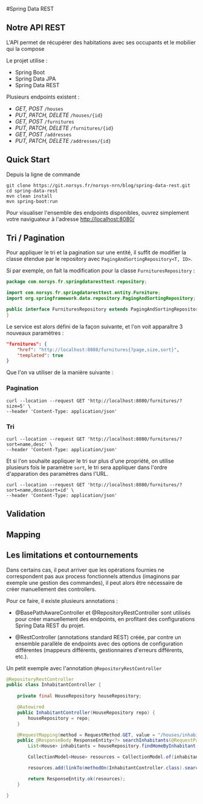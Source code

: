 #Spring Data REST

## Notre API REST

L'API permet de récupérer des habitations avec ses occupants et le mobilier qui la compose

Le projet utilise : 
  - Spring Boot
  - Spring Data JPA
  - Spring Data REST
 
Plusieurs endpoints existent : 
 - *GET, POST* `/houses` 
 - *PUT, PATCH, DELETE* `/houses/{id}` 
 - *GET, POST* `/furnitures`
 - *PUT, PATCH, DELETE* `/furnitures/{id}`
 - *GET, POST* `/addresses`
 - *PUT, PATCH, DELETE* `/addresses/{id}`

## Quick Start
 
 Depuis la ligne de commande
 
 ```shell
 git clone https://git.norsys.fr/norsys-nrn/blog/spring-data-rest.git
 cd spring-data-rest
 mvn clean install
 mvn spring-boot:run
 ```
 
 Pour visualiser l'ensemble des endpoints disponibles, ouvrez simplement votre naviguateur à l'adresse [http://localhost:8080/](http://localhost:8080/)
 
## Tri / Pagination

Pour appliquer le tri et la pagination sur une entité, il suffit de modifier la classe étendue par le repository avec `PagingAndSortingRepository<T, ID>`.

Si par exemple, on fait la modification pour la classe `FurnituresRepository` : 

```java
package com.norsys.fr.springdataresttest.repository;

import com.norsys.fr.springdataresttest.entity.Furniture;
import org.springframework.data.repository.PagingAndSortingRepository;

public interface FurnituresRepository extends PagingAndSortingRepository<Furniture, String> {
}
```

Le service est alors défini de la façon suivante, et l'on voit apparaître 3 nouveaux paramètres : 

```json
"furnitures": {
    "href": "http://localhost:8080/furnitures{?page,size,sort}",
	"templated": true
}	
```

Que l'on va utiliser de la manière suivante : 

### Pagination 


```shell
curl --location --request GET 'http://localhost:8080/furnitures/?size=5' \
--header 'Content-Type: application/json'
```

### Tri
```shell
curl --location --request GET 'http://localhost:8080/furnitures/?sort=name,desc' \
--header 'Content-Type: application/json'
```

Et si l'on souhaite appliquer le tri sur plus d'une propriété, on utilise plusieurs fois le paramètre `sort`, le tri sera appliquer dans l'ordre d'apparation des paramètres dans l'URL.

```shell
curl --location --request GET 'http://localhost:8080/furnitures/?sort=name,desc&sort=id' \
--header 'Content-Type: application/json'
```

## Validation

## Mapping

## Les limitations et contournements
Dans certains cas, il  peut arriver que les opérations fournies ne correspondent pas aux process fonctionnels attendus (imaginons par exemple une gestion des commandes), il peut alors être nécessaire de créer manuellement des controllers. 

Pour ce faire, il existe plusieurs annotations :

 - @BasePathAwareController et @RepositoryRestController sont utilisés pour créer manuellement des endpoints, en profitant des configurations Spring Data REST du projet.

 - @RestController (annotations standard REST) créée, par contre un ensemble parallèle de endpoints avec des options de configuration différentes (mappeurs différents, gestionnaires d'erreurs différents, etc.).
 
Un petit exemple avec l'annotation `@RepositoryRestController`


```java
@RepositoryRestController
public class InhabitantController {
	
    private final HouseRepository houseRepository;

    @Autowired
    public InhabitantController(HouseRepository repo) { 
        houseRepository = repo;
    }

    @RequestMapping(method = RequestMethod.GET, value = "/houses/inhabitants") 
    public @ResponseBody ResponseEntity<?> searchInhabitants(@RequestParam String name) {
        List<House> inhabitants = houseRepository.findHomeByInhabitant(name); 

        CollectionModel<House> resources = CollectionModel.of(inhabitants); 

        resources.add(linkTo(methodOn(InhabitantController.class).searchInhabitants(name)).withSelfRel()); 

        return ResponseEntity.ok(resources); 
    }

}
```

